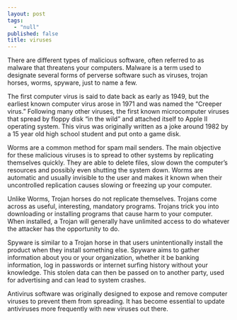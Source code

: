 ```yaml
---
layout: post
tags: 
  - "null"
published: false
title: viruses
---
```



There are different types of malicious software, often referred to as malware that threatens your computers.  Malware is a term used to designate several forms of perverse software such as viruses, trojan horses, worms, spyware, just to name a few.
 
The first computer virus is said to date back as early as 1949, but the earliest known computer virus arose in 1971 and was named the “Creeper virus.”   Following  many other viruses, the first known microcomputer viruses that spread by floppy disk “in the wild” and attached itself to Apple II operating system.  This virus was originally written as a joke around 1982 by a 15 year old high school student and put onto a game disk.
 
Worms are a common method for spam mail senders.  The main objective for these malicious viruses is to spread to other systems by replicating themselves quickly.  They are able to delete files, slow down the computer’s resources and possibly even shutting the system down. Worms are automatic and usually invisible to the user and makes it known when their uncontrolled replication causes slowing or freezing up your computer.
 
Unlike Worms, Trojan horses do not replicate themselves.  Trojans come across as useful, interesting, mandatory programs.  Trojans trick you into downloading or installing programs that cause harm to your computer. When installed, a Trojan will generally have unlimited access to do whatever the attacker has the opportunity to do.
 
Spyware is similar to a Trojan horse in that users unintentionally install the product when they install something else.  Spyware aims to gather information about you or your organization, whether it be banking information, log in passwords or internet surfing history without your knowledge. This stolen data can then be passed on to another party, used for advertising and can lead to system crashes.
 
Antivirus software was originally designed to expose and remove computer viruses to prevent them from spreading.  It has become essential to update antiviruses more frequently with new viruses out there.
